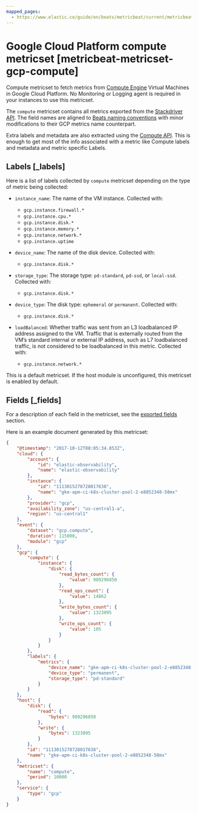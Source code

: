 ```yaml
---
mapped_pages:
  - https://www.elastic.co/guide/en/beats/metricbeat/current/metricbeat-metricset-gcp-compute.html
---
```


<!-- This file is generated! See scripts/mage/docs_collector.go -->

# Google Cloud Platform compute metricset [metricbeat-metricset-gcp-compute]

Compute metricset to fetch metrics from [Compute Engine](https://cloud.google.com/compute/) Virtual Machines in Google Cloud Platform. No Monitoring or Logging agent is required in your instances to use this metricset.

The `compute` metricset contains all metrics exported from the [Stackdriver API](https://cloud.google.com/monitoring/api/metrics_gcp#gcp-compute). The field names are aligned to [Beats naming conventions](/extend/event-conventions.md) with minor modifications to their GCP metrics name counterpart.

Extra labels and metadata are also extracted using the [Compute API](https://cloud.google.com/compute/docs/reference/rest/v1/instances/get). This is enough to get most of the info associated with a metric like Compute labels and metadata and metric specific Labels.


## Labels [_labels]

Here is a list of labels collected by `compute` metricset depending on the type of metric being collected:

* `instance_name`: The name of the VM instance. Collected with:

    * `gcp.instance.firewall.*`
    * `gcp.instance.cpu.*`
    * `gcp.instance.disk.*`
    * `gcp.instance.memory.*`
    * `gcp.instance.network.*`
    * `gcp.instance.uptime`

* `device_name`: The name of the disk device. Collected with:

    * `gcp.instance.disk.*`

* `storage_type`: The storage type: `pd-standard`, `pd-ssd`, or `local-ssd`. Collected with:

    * `gcp.instance.disk.*`

* `device_type`: The disk type: `ephemeral` or `permanent`. Collected with:

    * `gcp.instance.disk.*`

* `loadBalanced`: Whether traffic was sent from an L3 loadbalanced IP address assigned to the VM. Traffic that is externally routed from the VM’s standard internal or external IP address, such as L7 loadbalanced traffic, is not considered to be loadbalanced in this metric. Collected with:

    * `gcp.instance.network.*`

This is a default metricset. If the host module is unconfigured, this metricset is enabled by default.

## Fields [_fields]

For a description of each field in the metricset, see the [exported fields](/reference/metricbeat/exported-fields-gcp.md) section.

Here is an example document generated by this metricset:

```json
{
    "@timestamp": "2017-10-12T08:05:34.853Z",
    "cloud": {
        "account": {
            "id": "elastic-observability",
            "name": "elastic-observability"
        },
        "instance": {
            "id": "1113015278728017638",
            "name": "gke-apm-ci-k8s-cluster-pool-2-e8852348-58mx"
        },
        "provider": "gcp",
        "availability_zone": "us-central1-a",
        "region": "us-central1"
    },
    "event": {
        "dataset": "gcp.compute",
        "duration": 115000,
        "module": "gcp"
    },
    "gcp": {
        "compute": {
            "instance": {
                "disk": {
                    "read_bytes_count": {
                        "value": 989296850
                    },
                    "read_ops_count": {
                        "value": 14862
                    },
                    "write_bytes_count": {
                        "value": 1323095
                    },
                    "write_ops_count": {
                        "value": 105
                    }
                }
            }
        },
        "labels": {
            "metrics": {
                "device_name": "gke-apm-ci-k8s-cluster-pool-2-e8852348-58mx",
                "device_type": "permanent",
                "storage_type": "pd-standard"
            }
        }
    },
    "host": {
        "disk": {
            "read": {
                "bytes": 989296850
            },
            "write": {
                "bytes": 1323095
            }
        },
        "id": "1113015278728017638",
        "name": "gke-apm-ci-k8s-cluster-pool-2-e8852348-58mx"
    },
    "metricset": {
        "name": "compute",
        "period": 10000
    },
    "service": {
        "type": "gcp"
    }
}
```
